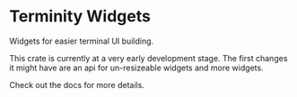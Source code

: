 # Terminity Widgets

Widgets for easier terminal UI building.

This crate is currently at a very early development stage. The first changes it might have are
an api for un-resizeable widgets and more widgets.

Check out the docs for more details.
